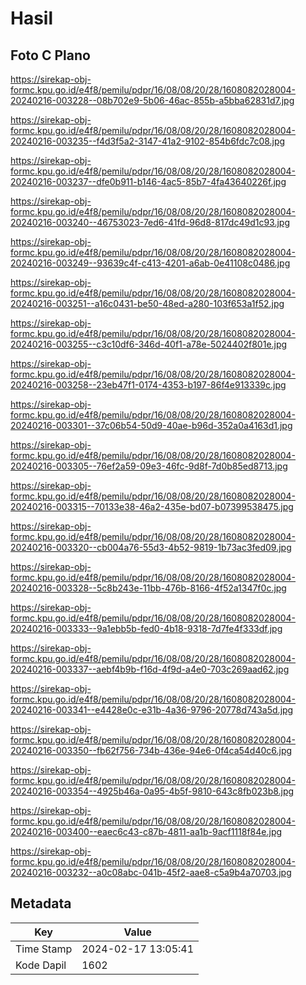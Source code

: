 # Hasil

## Foto C Plano

https://sirekap-obj-formc.kpu.go.id/e4f8/pemilu/pdpr/16/08/08/20/28/1608082028004-20240216-003228--08b702e9-5b06-46ac-855b-a5bba62831d7.jpg

https://sirekap-obj-formc.kpu.go.id/e4f8/pemilu/pdpr/16/08/08/20/28/1608082028004-20240216-003235--f4d3f5a2-3147-41a2-9102-854b6fdc7c08.jpg

https://sirekap-obj-formc.kpu.go.id/e4f8/pemilu/pdpr/16/08/08/20/28/1608082028004-20240216-003237--dfe0b911-b146-4ac5-85b7-4fa43640226f.jpg

https://sirekap-obj-formc.kpu.go.id/e4f8/pemilu/pdpr/16/08/08/20/28/1608082028004-20240216-003240--46753023-7ed6-41fd-96d8-817dc49d1c93.jpg

https://sirekap-obj-formc.kpu.go.id/e4f8/pemilu/pdpr/16/08/08/20/28/1608082028004-20240216-003249--93639c4f-c413-4201-a6ab-0e41108c0486.jpg

https://sirekap-obj-formc.kpu.go.id/e4f8/pemilu/pdpr/16/08/08/20/28/1608082028004-20240216-003251--a16c0431-be50-48ed-a280-103f653a1f52.jpg

https://sirekap-obj-formc.kpu.go.id/e4f8/pemilu/pdpr/16/08/08/20/28/1608082028004-20240216-003255--c3c10df6-346d-40f1-a78e-5024402f801e.jpg

https://sirekap-obj-formc.kpu.go.id/e4f8/pemilu/pdpr/16/08/08/20/28/1608082028004-20240216-003258--23eb47f1-0174-4353-b197-86f4e913339c.jpg

https://sirekap-obj-formc.kpu.go.id/e4f8/pemilu/pdpr/16/08/08/20/28/1608082028004-20240216-003301--37c06b54-50d9-40ae-b96d-352a0a4163d1.jpg

https://sirekap-obj-formc.kpu.go.id/e4f8/pemilu/pdpr/16/08/08/20/28/1608082028004-20240216-003305--76ef2a59-09e3-46fc-9d8f-7d0b85ed8713.jpg

https://sirekap-obj-formc.kpu.go.id/e4f8/pemilu/pdpr/16/08/08/20/28/1608082028004-20240216-003315--70133e38-46a2-435e-bd07-b07399538475.jpg

https://sirekap-obj-formc.kpu.go.id/e4f8/pemilu/pdpr/16/08/08/20/28/1608082028004-20240216-003320--cb004a76-55d3-4b52-9819-1b73ac3fed09.jpg

https://sirekap-obj-formc.kpu.go.id/e4f8/pemilu/pdpr/16/08/08/20/28/1608082028004-20240216-003328--5c8b243e-11bb-476b-8166-4f52a1347f0c.jpg

https://sirekap-obj-formc.kpu.go.id/e4f8/pemilu/pdpr/16/08/08/20/28/1608082028004-20240216-003333--9a1ebb5b-fed0-4b18-9318-7d7fe4f333df.jpg

https://sirekap-obj-formc.kpu.go.id/e4f8/pemilu/pdpr/16/08/08/20/28/1608082028004-20240216-003337--aebf4b9b-f16d-4f9d-a4e0-703c269aad62.jpg

https://sirekap-obj-formc.kpu.go.id/e4f8/pemilu/pdpr/16/08/08/20/28/1608082028004-20240216-003341--e4428e0c-e31b-4a36-9796-20778d743a5d.jpg

https://sirekap-obj-formc.kpu.go.id/e4f8/pemilu/pdpr/16/08/08/20/28/1608082028004-20240216-003350--fb62f756-734b-436e-94e6-0f4ca54d40c6.jpg

https://sirekap-obj-formc.kpu.go.id/e4f8/pemilu/pdpr/16/08/08/20/28/1608082028004-20240216-003354--4925b46a-0a95-4b5f-9810-643c8fb023b8.jpg

https://sirekap-obj-formc.kpu.go.id/e4f8/pemilu/pdpr/16/08/08/20/28/1608082028004-20240216-003400--eaec6c43-c87b-4811-aa1b-9acf1118f84e.jpg

https://sirekap-obj-formc.kpu.go.id/e4f8/pemilu/pdpr/16/08/08/20/28/1608082028004-20240216-003232--a0c08abc-041b-45f2-aae8-c5a9b4a70703.jpg


## Metadata

| Key        | Value               |
| ---------- | ------------------- |
| Time Stamp | 2024-02-17 13:05:41 |
| Kode Dapil | 1602                |



